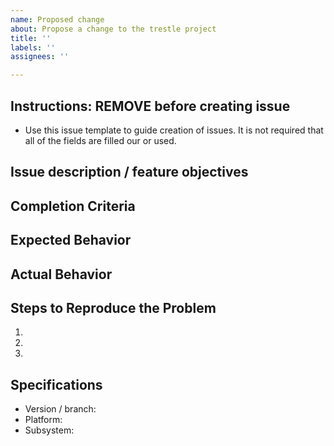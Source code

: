 ```yaml
---
name: Proposed change
about: Propose a change to the trestle project
title: ''
labels: ''
assignees: ''

---
```


## Instructions: REMOVE before creating issue

- Use this issue template to guide creation of issues. It is not required that all of the fields are filled our or used.

## Issue description / feature objectives

## Completion Criteria

## Expected Behavior

## Actual Behavior

## Steps to Reproduce the Problem

1. 
1. 
1. 

## Specifications

- Version / branch:
- Platform:
- Subsystem:
